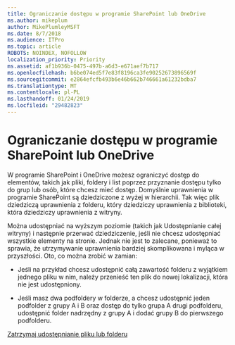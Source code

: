 ```yaml
---
title: Ograniczanie dostępu w programie SharePoint lub OneDrive
ms.author: mikeplum
author: MikePlumleyMSFT
ms.date: 8/7/2018
ms.audience: ITPro
ms.topic: article
ROBOTS: NOINDEX, NOFOLLOW
localization_priority: Priority
ms.assetid: af1b936b-0475-497b-a6d3-e671aef7b717
ms.openlocfilehash: b6be074ed5f7e83f8196ca3fe90252673896569f
ms.sourcegitcommit: e2864efcfb493b6e46b662b746661a61232bdba7
ms.translationtype: MT
ms.contentlocale: pl-PL
ms.lasthandoff: 01/24/2019
ms.locfileid: "29482823"
---
```

# <a name="restrict-access-in-sharepoint-or-onedrive"></a>Ograniczanie dostępu w programie SharePoint lub OneDrive

W programie SharePoint i OneDrive możesz ograniczyć dostęp do elementów, takich jak pliki, foldery i list poprzez przyznanie dostępu tylko do grup lub osób, które chcesz mieć dostęp. Domyślnie uprawnienia w programie SharePoint są dziedziczone z wyżej w hierarchii. Tak więc plik dziedziczą uprawnienia z folderu, który dziedziczy uprawnienia z biblioteki, która dziedziczy uprawnienia z witryny.
  
Można udostępniać na wyższym poziomie (takich jak Udostępnianie całej witryny) i następnie przerwać dziedziczenie, jeśli nie chcesz udostępniać wszystkie elementy na stronie. Jednak nie jest to zalecane, ponieważ to sprawia, że utrzymywanie uprawnienia bardziej skomplikowana i myląca w przyszłości. Oto, co można zrobić w zamian:
  
- Jeśli na przykład chcesz udostępnić całą zawartość folderu z wyjątkiem jednego pliku w nim, należy przenieść ten plik do nowej lokalizacji, która nie jest udostępniony.
    
- Jeśli masz dwa podfoldery w folderze, a chcesz udostępnić jeden podfolder z grupy A i B oraz dostęp do tylko grupa A drugi podfolderu, udostępnić folder nadrzędny z grupy A i dodać grupy B do pierwszego podfolderu.
    
[Zatrzymaj udostępnianie pliku lub folderu](https://go.microsoft.com/fwlink/?linkid=2008861)
  

